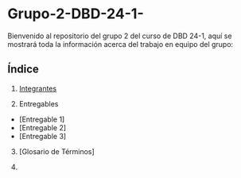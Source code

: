 # Grupo-2-DBD-24-1-

Bienvenido al repositorio del grupo 2 del curso de DBD 24-1, aquí se mostrará toda la información acerca del trabajo en equipo del grupo:
## Índice
1. [Integrantes](Presentacion1/integrantes.md)

2. Entregables
- [Entregable 1]
- [Entregable 2]
- [Entregable 3]

3. [Glosario de Términos]

4. 


   
